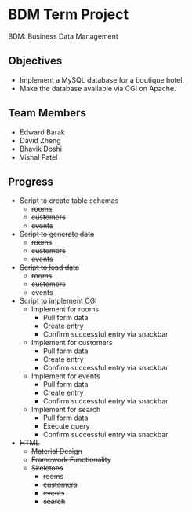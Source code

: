 # BDM Term Project

BDM: Business Data Management

## Objectives

- Implement a MySQL database for a boutique hotel.
- Make the database available via CGI on Apache.

## Team Members

- Edward Barak
- David Zheng
- Bhavik Doshi
- Vishal Patel

## Progress

- ~~Script to create table schemas~~
  - ~~rooms~~
  - ~~customers~~
  - ~~events~~
- ~~Script to generate data~~
  - ~~rooms~~
  - ~~customers~~
  - ~~events~~
- ~~Script to load data~~
  - ~~rooms~~
  - ~~customers~~
  - ~~events~~
- Script to implement CGI
  - Implement for rooms
    - Pull form data
    - Create entry
    - Confirm successful entry via snackbar
  - Implement for customers
    - Pull form data
    - Create entry
    - Confirm successful entry via snackbar
   - Implement for events
      - Pull form data
      - Create entry
      - Confirm successful entry via snackbar
   - Implement for search
      - Pull form data
      - Execute query
      - Confirm successful entry via snackbar
- ~~HTML~~
   - ~~Material Design~~
   - ~~Framework Functionality~~
   - ~~Skeletons~~
      - ~~rooms~~
      - ~~customers~~
      - ~~events~~
      - ~~search~~